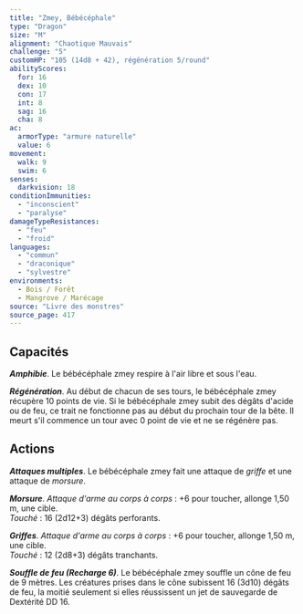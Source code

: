 ```yaml
---
title: "Zmey, Bébécéphale"
type: "Dragon"
size: "M"
alignment: "Chaotique Mauvais"
challenge: "5"
customHP: "105 (14d8 + 42), régénération 5/round"
abilityScores:
  for: 16
  dex: 10
  con: 17
  int: 8
  sag: 16
  cha: 8
ac:
  armorType: "armure naturelle"
  value: 6
movement:
  walk: 9
  swim: 6
senses:
  darkvision: 18
conditionImmunities:
  - "inconscient"
  - "paralyse"
damageTypeResistances:
  - "feu"
  - "froid"
languages:
  - "commun"
  - "draconique"
  - "sylvestre"
environments:
  - Bois / Forêt
  - Mangrove / Marécage
source: "Livre des monstres"
source_page: 417
---
```

## Capacités
_**Amphibie**_. Le bébécéphale zmey respire à l'air libre et sous l'eau.

_**Régénération**_. Au début de chacun de ses tours, le bébécéphale zmey récupère 10 points de vie. Si le bébécéphale zmey subit des dégâts d'acide ou de feu, ce trait ne fonctionne pas au début du prochain tour de la bête. Il meurt s'il commence un tour avec 0 point de vie et ne se régénère pas.

## Actions
_**Attaques multiples**_. Le bébécéphale zmey fait une attaque de _griffe_ et une attaque de _morsure_.

_**Morsure**_. _Attaque d'arme au corps à corps_ : +6 pour toucher, allonge 1,50 m, une cible.  
_Touché_ : 16 (2d12+3) dégâts perforants.

_**Griffes**_. _Attaque d'arme au corps à corps_ : +6 pour toucher, allonge 1,50 m, une cible.  
_Touché_ : 12 (2d8+3) dégâts tranchants.

_**Souffle de feu (Recharge 6)**_. Le bébécéphale zmey souffle un cône de feu de 9 mètres. Les créatures prises dans le cône subissent 16 (3d10) dégâts de feu, la moitié seulement si elles réussissent un jet de sauvegarde de Dextérité DD 16.
